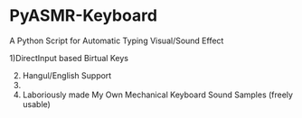 # PyASMR-Keyboard

A Python Script for Automatic Typing Visual/Sound Effect

1)DirectInput based Birtual Keys

2) Hangul/English Support
3) 
4) Laboriously made My Own Mechanical Keyboard Sound Samples (freely usable)
